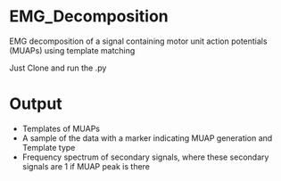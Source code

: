# EMG_Decomposition
EMG decomposition of a signal containing motor unit action potentials (MUAPs)
using template matching

Just Clone and run the .py

# Output
  - Templates of MUAPs
  - A sample of the data with a marker indicating MUAP generation and Template type
  - Frequency spectrum of secondary signals, where these secondary signals are 1 if MUAP peak is there
  
